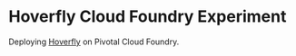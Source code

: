 # Hoverfly Cloud Foundry Experiment

Deploying [Hoverfly](https://hoverfly.io) on Pivotal Cloud Foundry.